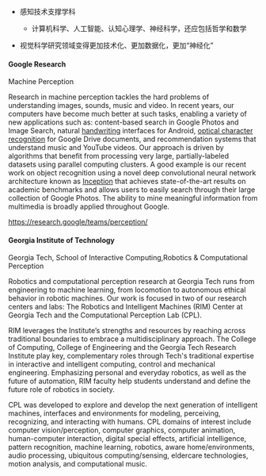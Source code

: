 

- 感知技术支撑学科
  - 计算机科学、人工智能、认知心理学、神经科学，还应包括哲学和数学

- 视觉科学研究领域变得更加技术化、更加数据化，更加“神经化”



#### Google Research



Machine Perception



Research in machine perception tackles the hard problems of understanding images, sounds, music and video. In recent years, our computers have become much better at such tasks, enabling a variety of new applications such as: content-based search in Google Photos and Image Search, natural [handwriting](https://googleresearch.blogspot.com/2015/04/google-handwriting-input-in-82.html) interfaces for Android, [optical character recognition](https://googleresearch.blogspot.com/2015/05/paper-to-digital-in-200-languages.html) for Google Drive documents, and recommendation systems that understand music and YouTube videos. Our approach is driven by algorithms that benefit from processing very large, partially-labeled datasets using parallel computing clusters. A good example is our recent work on object recognition using a novel deep convolutional neural network architecture known as [Inception](https://research.google.com/pubs/pub43022.html) that achieves state-of-the-art results on academic benchmarks and allows users to easily search through their large collection of Google Photos. The ability to mine meaningful information from multimedia is broadly applied throughout Google.

https://research.google/teams/perception/



#### Georgia Institute of Technology

Georgia Tech, School of Interactive Computing,Robotics & Computational Perception



Robotics and computational perception research at Georgia Tech runs from engineering to machine learning, from locomotion to autonomous ethical behavior in robotic machines. Our work is focused in two of our research centers and labs: The Robotics and Intelligent Machines (RIM) Center at Georgia Tech and the Computational Perception Lab (CPL).

RIM leverages the Institute’s strengths and resources by reaching across traditional boundaries to embrace a multidisciplinary approach. The College of Computing, College of Engineering and the Georgia Tech Research Institute play key, complementary roles through Tech's traditional expertise in interactive and intelligent computing, control and mechanical engineering. Emphasizing personal and everyday robotics, as well as the future of automation, RIM faculty help students understand and define the future role of robotics in society.

CPL was developed to explore and develop the next generation of intelligent machines, interfaces and environments for modeling, perceiving, recognizing, and interacting with humans. CPL domains of interest include computer vision/perception, computer graphics, computer animation, human-computer interaction, digital special effects, artificial intelligence, pattern recognition, machine learning, robotics, aware home/environments, audio processing, ubiquitous computing/sensing, eldercare technologies, motion analysis, and computational music.









